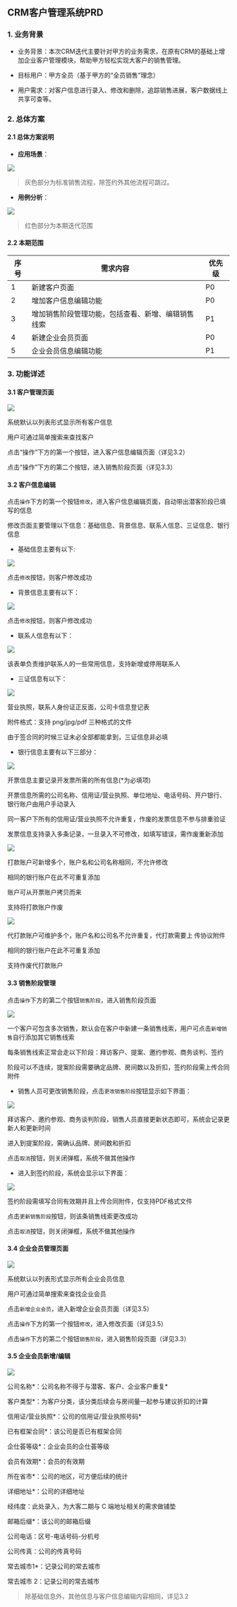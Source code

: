 ## CRM客户管理系统PRD

### 1. 业务背景

- 业务背景：本次CRM迭代主要针对甲方的业务需求，在原有CRM的基础上增加企业客户管理模块，帮助甲方轻松实现大客户的销售管理。

- 目标用户：甲方全员（基于甲方的“全员销售”理念）

- 用户需求：对客户信息进行录入、修改和删除，追踪销售进展，客户数据线上共享可查等。


### 2. 总体方案

#### 2.1 总体方案说明

- **应用场景**：

<img src="https://github.com/zzyylliu/CRM-/blob/master/images/%E6%97%B6%E5%BA%8F%E5%9B%BE.png">

> 灰色部分为标准销售流程，除签约外其他流程可跳过。

- **用例分析**：

<img src="https://github.com/zzyylliu/CRM-/blob/master/images/%E7%94%A8%E4%BE%8B%E5%9B%BE.png">

> 红色部分为本期迭代范围

#### 2.2 本期范围

| 序号 | 需求内容                                                  | 优先级        |
| ---------- | ---------------------------------------------------------------- | -------------------- |
| 1    | 新建客户页面                                       | P0     |
| 2    | 增加客户信息编辑功能                               | P0     |
| 3    | 增加销售阶段管理功能，包括查看、新增、编辑销售线索 | P1     |
| 4    | 新建企业会员页面                                   | P0     |
| 5    | 企业会员信息编辑功能                               | P1     |



### 3. 功能详述

#### 3.1 客户管理页面

<img src="https://github.com/zzyylliu/CRM-/blob/master/images/%E5%AE%A2%E6%88%B7%E9%A1%B5%E9%9D%A2.png">

系统默认以列表形式显示所有客户信息

用户可通过简单搜索来查找客户

点击“操作”下方的第一个按钮，进入客户信息编辑页面（详见3.2）

点击“操作”下方的第二个按钮，进入销售阶段页面（详见3.3）



#### 3.2 客户信息编辑

点击`操作`下方的第一个按钮`修改`，进入客户信息编辑页面，自动带出潜客阶段已填写的信息

修改页面主要管理以下信息：基础信息、背景信息、联系人信息、三证信息、银行信息

- 基础信息主要有以下:

<img src="https://github.com/zzyylliu/CRM-/blob/master/images/%E5%9F%BA%E7%A1%80%E4%BF%A1%E6%81%AF.png">

点击`修改`按钮，则客户修改成功

- 背景信息主要有以下：

<img src="https://github.com/zzyylliu/CRM-/blob/master/images/%E8%83%8C%E6%99%AF%E4%BF%A1%E6%81%AF.png">

点击`修改`按钮，则客户修改成功

- 联系人信息有以下：

<img src="https://github.com/zzyylliu/CRM-/blob/master/images/%E8%81%94%E7%B3%BB%E4%BA%BA%E4%BF%A1%E6%81%AF.png">

该表单负责维护联系人的一些常用信息，支持新增或停用联系人

- 三证信息有以下：

<img src="https://github.com/zzyylliu/CRM-/blob/master/images/%E4%B8%89%E8%AF%81%E4%BF%A1%E6%81%AF.png">

营业执照，联系人身份证正反面，公司卡信息登记表

附件格式：支持 png/jpg/pdf 三种格式的文件

由于签合同的时候三证未必全部都能拿到，三证信息非必填

- 银行信息主要有以下三部分：

<img src="https://github.com/zzyylliu/CRM-/blob/master/images/%E5%BC%80%E7%A5%A8%E4%BF%A1%E6%81%AF.png">

开票信息主要记录开发票所需的所有信息(*为必填项)

开票信息所需的公司名称、信用证/营业执照、单位地址、电话号码、开户银行、银行账户由用户手动录入

同一客户下所有的信用证/营业执照不允许重复，作废的发票信息不参与排重验证

发票信息支持录入多条记录，一旦录入不可修改，如填写错误，需作废重新添加

<img src="https://github.com/zzyylliu/CRM-/blob/master/images/%E6%89%93%E6%AC%BE%E8%B4%A6%E6%88%B7.png">

打款账户可新增多个，账户名和公司名称相同，不允许修改

相同的银行账户在此不可重复添加

账户可从开票账户拷贝而来

支持将打款账户作废

<img src="https://github.com/zzyylliu/CRM-/blob/master/images/%E4%BB%A3%E6%89%93%E6%AC%BE%E8%B4%A6%E6%88%B7.png">

代打款账户可维护多个，账户名和公司名不允许重复，代打款需要上 传协议附件

相同的银行账户在此不可重复添加

支持作废代打款账户



#### 3.3 销售阶段管理

点击`操作`下方的第二个按钮`销售阶段`，进入销售阶段页面

<img src="https://github.com/zzyylliu/CRM-/blob/master/images/%E9%94%80%E5%94%AE%E9%98%B6%E6%AE%B5%E9%A1%B5%E9%9D%A2.png">

一个客户可包含多次销售，默认会在客户中新建一条销售线索，用户可点击`新增销售`自行添加其它销售线索

每条销售线索正常会走以下阶段：拜访客户、提案、邀约参观、商务谈判、签约

阶段可以不连续，提案阶段需要确定品牌、房间数以及折扣，签约阶段需上传合同附件

- 销售人员可更改销售阶段，点击`更改销售阶段`按钮显示如下界面：

<img src="https://github.com/zzyylliu/CRM-/blob/master/images/%E6%8B%9C%E8%AE%BF%E9%98%B6%E6%AE%B5.png">

拜访客户、邀约参观、商务谈判阶段，销售人员直接更新状态即可，系统会记录更新人和更新时间

进入到提案阶段，需确认品牌、房间数和折扣

点击`取消`按钮，则关闭弹框，系统不做其他操作


- 进入到签约阶段，系统会显示以下界面：

<img src="https://github.com/zzyylliu/CRM-/blob/master/images/%E7%AD%BE%E7%BA%A6%E9%98%B6%E6%AE%B5.png">

签约阶段需填写合同有效期并且上传合同附件，仅支持PDF格式文件

点击`更新销售阶段`按钮，则该条销售线索更改成功

点击`取消`按钮，则关闭弹框，系统不做其他操作



#### 3.4 企业会员管理页面

<img src="https://github.com/zzyylliu/CRM-/blob/master/images/%E4%BC%81%E4%B8%9A%E4%BC%9A%E5%91%98%E9%A1%B5%E9%9D%A2.png">

系统默认以列表形式显示所有企业会员信息

用户可通过简单搜索来查找企业会员

点击`新增企业会员`，进入新增企业会员页面（详见3.5）

点击`操作`下方的第一个按钮`修改`，进入修改页面（详见3.5）

点击`操作`下方的第二个按钮`销售阶段`，进入销售阶段页面（详见3.3）



#### 3.5 企业会员新增/编辑

<img src="https://github.com/zzyylliu/CRM-/blob/master/images/%E4%BC%81%E4%B8%9A%E4%BC%9A%E5%91%98%E5%9F%BA%E7%A1%80%E4%BF%A1%E6%81%AF.png">

公司名称*：公司名称不得于与潜客、客户、企业客户重复*

客户类型*：为客户分类，该分类后续会与房间量一起参与建议折扣的计算

信用证/营业执照*：公司的信用证/营业执照号码*

已有框架合同*：该公司是否已有框架合同

企仕荟等级*：企业会员的企仕荟等级

会员有效期*：会员的有效期

所在省市*：公司的地区，可方便后续的统计

详细地址*：公司的详细地址

经纬度：此处录入，为大客二期与 C 端地址相关的需求做铺垫

邮箱后缀*：该公司的邮箱后缀

公司电话：区号-电话号码-分机号

公司传真：公司的传真号码

常去城市1*：记录公司的常去城市

常去城市 2：记录公司的常去城市

> 除基础信息外，其他信息与客户信息编辑内容相同，详见3.2
